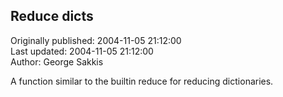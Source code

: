 ## Reduce dicts  
Originally published: 2004-11-05 21:12:00  
Last updated: 2004-11-05 21:12:00  
Author: George Sakkis  
  
A function similar to the builtin reduce for reducing dictionaries.